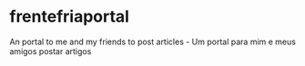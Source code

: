 # frentefriaportal
An portal to me and my friends to post articles - Um portal para mim e meus amigos postar artigos
